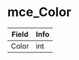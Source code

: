 # mce_Color

<table><thead><tr><th>Field</th><th>Info</th></tr></thead><tbody>
<tr><td>Color</td><td>int</td></tr>
</tbody></table>